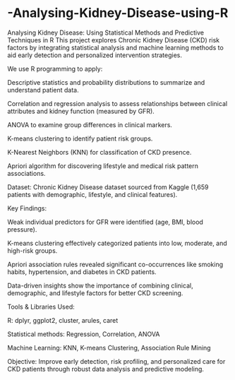 # -Analysing-Kidney-Disease-using-R
Analysing Kidney Disease: Using Statistical Methods and Predictive Techniques in R This project explores Chronic Kidney Disease (CKD) risk factors by integrating statistical analysis and machine learning methods to aid early detection and personalized intervention strategies.

We use R programming to apply:

Descriptive statistics and probability distributions to summarize and understand patient data.

Correlation and regression analysis to assess relationships between clinical attributes and kidney function (measured by GFR).

ANOVA to examine group differences in clinical markers.

K-means clustering to identify patient risk groups.

K-Nearest Neighbors (KNN) for classification of CKD presence.

Apriori algorithm for discovering lifestyle and medical risk pattern associations.

Dataset: Chronic Kidney Disease dataset sourced from Kaggle (1,659 patients with demographic, lifestyle, and clinical features).

Key Findings:

Weak individual predictors for GFR were identified (age, BMI, blood pressure).

K-means clustering effectively categorized patients into low, moderate, and high-risk groups.

Apriori association rules revealed significant co-occurrences like smoking habits, hypertension, and diabetes in CKD patients.

Data-driven insights show the importance of combining clinical, demographic, and lifestyle factors for better CKD screening.

Tools & Libraries Used:

R: dplyr, ggplot2, cluster, arules, caret

Statistical methods: Regression, Correlation, ANOVA

Machine Learning: KNN, K-means Clustering, Association Rule Mining

Objective: Improve early detection, risk profiling, and personalized care for CKD patients through robust data analysis and predictive modeling.
